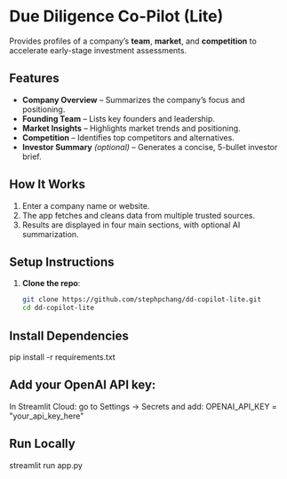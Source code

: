 # Due Diligence Co-Pilot (Lite)

Provides profiles of a company’s **team**, **market**, and **competition** to accelerate early-stage investment assessments.

## Features
- **Company Overview** – Summarizes the company’s focus and positioning.
- **Founding Team** – Lists key founders and leadership.
- **Market Insights** – Highlights market trends and positioning.
- **Competition** – Identifies top competitors and alternatives.
- **Investor Summary** *(optional)* – Generates a concise, 5-bullet investor brief.

## How It Works
1. Enter a company name or website.
2. The app fetches and cleans data from multiple trusted sources.
3. Results are displayed in four main sections, with optional AI summarization.

## Setup Instructions
1. **Clone the repo**:
   ```bash
   git clone https://github.com/stephpchang/dd-copilot-lite.git
   cd dd-copilot-lite
## Install Dependencies 
pip install -r requirements.txt
## Add your OpenAI API key:
In Streamlit Cloud: go to Settings → Secrets and add:
OPENAI_API_KEY = "your_api_key_here"
## Run Locally
streamlit run app.py
